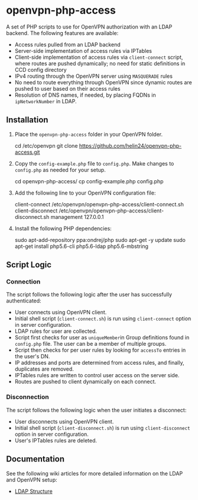 # openvpn-php-access

A set of PHP scripts to use for OpenVPN authorization with an LDAP backend. The following features are available:

 - Access rules pulled from an LDAP backend
 - Server-side implementation of access rules via IPTables
 - Client-side implementation of access rules via `client-connect` script, where routes are pushed dynamically; no need for static definitions in CCD config directory
 - IPv4 routing through the OpenVPN server using `MASQUERADE` rules
 - No need to route everything through OpenVPN since dynamic routes are pushed to user based on their access rules
 - Resolution of DNS names, if needed, by placing FQDNs in `ipNetworkNumber` in LDAP.

## Installation

 1. Place the `openvpn-php-access` folder in your OpenVPN folder.

    cd /etc/openvpn
    git clone https://github.com/helin24/openvpn-php-access.git

 2. Copy the `config-example.php` file to `config.php`. Make changes to `config.php` as needed for your setup.

    cd openvpn-php-access/
    cp config-example.php config.php

 3. Add the following line to your OpenVPN configuration file:

    client-connect /etc/openvpn/openvpn-php-access/client-connect.sh
    client-disconnect /etc/openvpn/openvpn-php-access/client-disconnect.sh
    management 127.0.0.1 <random-port>

 4. Install the following PHP dependencies:

    sudo apt-add-repository ppa:ondrej/php
    sudo apt-get -y update
    sudo apt-get install php5.6-cli php5.6-ldap php5.6-mbstring

## Script Logic

### Connection

The script follows the following logic after the user has successfully authenticated:

 - User connects using OpenVPN client.
 - Initial shell script (`client-connect.sh`) is run using `client-connect` option in server configuration.
 - LDAP rules for user are collected.
  - Script first checks for user as `uniqueMember`in Group definitions found in `config.php` file. The user can be a member of multiple groups.
  - Script then checks for per user rules by looking for `accessTo` entries in the user's DN.
  - IP addresses and ports are determined from access rules, and finally, duplicates are removed.
 - IPTables rules are written to control user access on the server side.
 - Routes are pushed to client dynamically on each connect.

### Disconnection

The script follows the following logic when the user initiates a disconnect:

- User disconnects using OpenVPN client.
- Initial shell script (`client-disconnect.sh`) is run using `client-disconnect` option in server configuration.
- User's IPTables rules are deleted.

## Documentation

See the following wiki articles for more detailed information on the LDAP and OpenVPN setup:

- [LDAP Structure](https://github.com/helin24/openvpn-php-access/wiki/LDAP-Structure "LDAP Structure")
